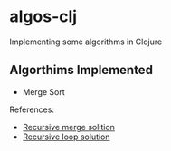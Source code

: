 # algos-clj

Implementing some algorithms in Clojure

## Algorthims Implemented

 - Merge Sort
 
 References:
  - [Recursive merge solition](https://gist.github.com/baabelfish/6573984)
  - [Recursive loop solution](https://gist.github.com/egri-nagy/512998bd8482fc49947b)
